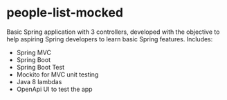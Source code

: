 # people-list-mocked
Basic Spring application with 3 controllers, developed with the objective to help aspiring Spring developers to learn basic Spring features.
Includes:
- Spring MVC
- Spring Boot
- Spring Boot Test
- Mockito for MVC unit testing
- Java 8 lambdas
- OpenApi UI to test the app
